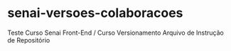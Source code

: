 # senai-versoes-colaboracoes
Teste Curso Senai Front-End / Curso Versionamento
Arquivo de Instrução de Repositório
